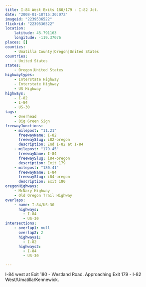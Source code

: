 ```yaml
---
title: I-84 West Exits 180/179 - I-82 Jct.
date: "2008-01-18T15:30:07Z"
imageid: "2239536522"
flickrid: "2239536522"
location:
    latitude: 45.791163
    longitude: -119.37076
places: []
counties:
    - Umatilla County|Oregon|United States
countries:
    - United States
states:
    - Oregon|United States
highwaytypes:
    - Interstate Highway
    - Interstate Highway
    - US Highway
highways:
    - I-82
    - I-84
    - US-30
tags:
    - Overhead
    - Big Green Sign
freewayJunctions:
    - milepost: "11.21"
      freewayName: I-82
      freewaySlug: i82-oregon
      description: End I-82 at I-84
    - milepost: "179.45"
      freewayName: I-84
      freewaySlug: i84-oregon
      description: Exit 179
    - milepost: "180.41"
      freewayName: I-84
      freewaySlug: i84-oregon
      description: Exit 180
oregonHighways:
    - McNary Highway
    - Old Oregon Trail Highway
overlaps:
    - name: I-84/US-30
      highways:
        - I-84
        - US-30
intersections:
    - overlap1: null
      overlap2: 2
      highways1:
        - I-82
      highways2:
        - I-84
        - US-30

---
```

I-84 west at Exit 180 - Westland Road.  Approaching Exit 179 - I-82 West/Umatilla/Kennewick.